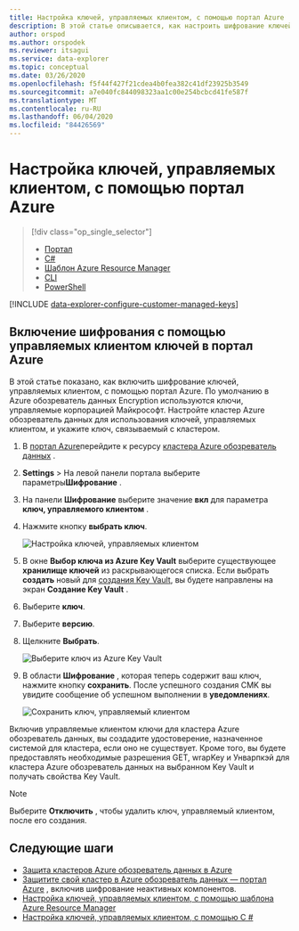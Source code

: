 ```yaml
---
title: Настройка ключей, управляемых клиентом, с помощью портал Azure
description: В этой статье описывается, как настроить шифрование ключей, управляемых клиентом, на основе данных в Azure обозреватель данных.
author: orspod
ms.author: orspodek
ms.reviewer: itsagui
ms.service: data-explorer
ms.topic: conceptual
ms.date: 03/26/2020
ms.openlocfilehash: f5f44f427f21cdea4b0fea382c41df23925b3549
ms.sourcegitcommit: a7e040fc844098323aa1c00e254bcbcd41fe587f
ms.translationtype: MT
ms.contentlocale: ru-RU
ms.lasthandoff: 06/04/2020
ms.locfileid: "84426569"
---
```

# <a name="configure-customer-managed-keys-using-the-azure-portal"></a>Настройка ключей, управляемых клиентом, с помощью портал Azure

> [!div class="op_single_selector"]
> * [Портал](customer-managed-keys-portal.md)
> * [C#](customer-managed-keys-csharp.md)
> * [Шаблон Azure Resource Manager](customer-managed-keys-resource-manager.md)
> * [CLI](customer-managed-keys-cli.md)
> * [PowerShell](customer-managed-keys-powershell.md)

[!INCLUDE [data-explorer-configure-customer-managed-keys](includes/data-explorer-configure-customer-managed-keys.md)]

## <a name="enable-encryption-with-customer-managed-keys-in-the-azure-portal"></a>Включение шифрования с помощью управляемых клиентом ключей в портал Azure

В этой статье показано, как включить шифрование ключей, управляемых клиентом, с помощью портал Azure. По умолчанию в Azure обозреватель данных Encryption используются ключи, управляемые корпорацией Майкрософт. Настройте кластер Azure обозреватель данных для использования ключей, управляемых клиентом, и укажите ключ, связываемый с кластером.

1. В [портал Azure](https://portal.azure.com/)перейдите к ресурсу [кластера Azure обозреватель данных](create-cluster-database-portal.md#create-a-cluster) . 
1. **Settings**  >  На левой панели портала выберите параметры**Шифрование** .
1. На панели **Шифрование** выберите значение **вкл** для параметра **ключ, управляемого клиентом** .
1. Нажмите кнопку **выбрать ключ**.

    ![Настройка ключей, управляемых клиентом](media/customer-managed-keys-portal/cmk-encryption-setting.png)

1. В окне **Выбор ключа из Azure Key Vault** выберите существующее **хранилище ключей** из раскрывающегося списка. Если выбрать **создать** новый для [создания Key Vault](/azure/key-vault/quick-create-portal#create-a-vault), вы будете направлены на экран **Создание Key Vault** .

1. Выберите **ключ**.
1. Выберите **версию**.
1. Щелкните **Выбрать**.

    ![Выберите ключ из Azure Key Vault](media/customer-managed-keys-portal/cmk-key-vault.png)

1. В области **Шифрование** , которая теперь содержит ваш ключ, нажмите кнопку **сохранить**. После успешного создания CMK вы увидите сообщение об успешном выполнении в **уведомлениях**.

    ![Сохранить ключ, управляемый клиентом](media/customer-managed-keys-portal/cmk-encryption-setting.png)

Включив управляемые клиентом ключи для кластера Azure обозреватель данных, вы создадите удостоверение, назначенное системой для кластера, если оно не существует. Кроме того, вы будете предоставлять необходимые разрешения GET, wrapKey и Унварпкэй для кластера Azure обозреватель данных на выбранном Key Vault и получать свойства Key Vault. 

> [!NOTE]
> Выберите **Отключить** , чтобы удалить ключ, управляемый клиентом, после его создания.

## <a name="next-steps"></a>Следующие шаги

* [Защита кластеров Azure обозреватель данных в Azure](security.md)
* [Защитите свой кластер в Azure обозреватель данных — портал Azure](manage-cluster-security.md) , включив шифрование неактивных компонентов.
* [Настройка ключей, управляемых клиентом, с помощью шаблона Azure Resource Manager](customer-managed-keys-resource-manager.md)
* [Настройка ключей, управляемых клиентом, с помощью C #](customer-managed-keys-csharp.md)



